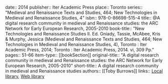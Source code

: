 date:: 2014
publisher:: Iter Academic Press
place:: Toronto
series:: "Medieval and Renaissance Texts and Studies, 464; New Technologies in Medieval and Renaissance Studies, 4"
isbn:: 978-0-86698-515-4
title:: @A digital research community in medieval and Renaissance studies: the ARC Network for Early European Research, 2005-2010
book-title:: "New Technologies and Renaissance Studies II. Ed. Gniady, Tassie, McAbee, Kris & Murphy, Jessica (Medieval and Renaissance Texts and Studies, 464; New Technologies in Medieval and Renaissance Studies, 4), Toronto : Iter Academic Press, 2014; Toronto : Iter Academic Press, 2014. vi, 309 Pp."
pages:: 51-66
item-type:: [[bookSection]]
original-title:: "A digital research community in medieval and Renaissance studies: the ARC Network for Early European Research, 2005-2010"
short-title:: A digital research community in medieval and Renaissance studies
authors:: [[Toby Burrows]]
links:: [Local library](zotero://select/groups/2386895/items/QX3XV768), [Web library](https://www.zotero.org/groups/2386895/items/QX3XV768)
